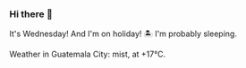 ### Hi there :wave:

It's Wednesday! And I'm on holiday! :desert_island: I'm probably sleeping.

Weather in Guatemala City: mist, at +17°C.

